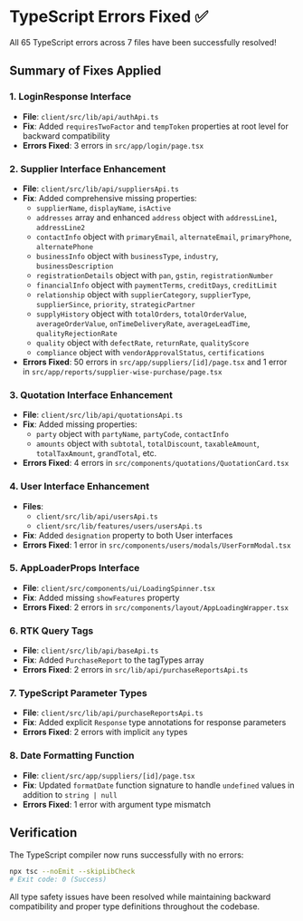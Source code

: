 # TypeScript Errors Fixed ✅

All 65 TypeScript errors across 7 files have been successfully resolved!

## Summary of Fixes Applied

### 1. LoginResponse Interface
- **File**: `client/src/lib/api/authApi.ts`
- **Fix**: Added `requiresTwoFactor` and `tempToken` properties at root level for backward compatibility
- **Errors Fixed**: 3 errors in `src/app/login/page.tsx`

### 2. Supplier Interface Enhancement
- **File**: `client/src/lib/api/suppliersApi.ts`
- **Fix**: Added comprehensive missing properties:
  - `supplierName`, `displayName`, `isActive`
  - `addresses` array and enhanced `address` object with `addressLine1`, `addressLine2`
  - `contactInfo` object with `primaryEmail`, `alternateEmail`, `primaryPhone`, `alternatePhone`
  - `businessInfo` object with `businessType`, `industry`, `businessDescription`
  - `registrationDetails` object with `pan`, `gstin`, `registrationNumber`
  - `financialInfo` object with `paymentTerms`, `creditDays`, `creditLimit`
  - `relationship` object with `supplierCategory`, `supplierType`, `supplierSince`, `priority`, `strategicPartner`
  - `supplyHistory` object with `totalOrders`, `totalOrderValue`, `averageOrderValue`, `onTimeDeliveryRate`, `averageLeadTime`, `qualityRejectionRate`
  - `quality` object with `defectRate`, `returnRate`, `qualityScore`
  - `compliance` object with `vendorApprovalStatus`, `certifications`
- **Errors Fixed**: 50 errors in `src/app/suppliers/[id]/page.tsx` and 1 error in `src/app/reports/supplier-wise-purchase/page.tsx`

### 3. Quotation Interface Enhancement
- **File**: `client/src/lib/api/quotationsApi.ts`
- **Fix**: Added missing properties:
  - `party` object with `partyName`, `partyCode`, `contactInfo`
  - `amounts` object with `subtotal`, `totalDiscount`, `taxableAmount`, `totalTaxAmount`, `grandTotal`, etc.
- **Errors Fixed**: 4 errors in `src/components/quotations/QuotationCard.tsx`

### 4. User Interface Enhancement
- **Files**: 
  - `client/src/lib/api/usersApi.ts`
  - `client/src/lib/features/users/usersApi.ts`
- **Fix**: Added `designation` property to both User interfaces
- **Errors Fixed**: 1 error in `src/components/users/modals/UserFormModal.tsx`

### 5. AppLoaderProps Interface
- **File**: `client/src/components/ui/LoadingSpinner.tsx`
- **Fix**: Added missing `showFeatures` property
- **Errors Fixed**: 2 errors in `src/components/layout/AppLoadingWrapper.tsx`

### 6. RTK Query Tags
- **File**: `client/src/lib/api/baseApi.ts`
- **Fix**: Added `PurchaseReport` to the tagTypes array
- **Errors Fixed**: 2 errors in `src/lib/api/purchaseReportsApi.ts`

### 7. TypeScript Parameter Types
- **File**: `client/src/lib/api/purchaseReportsApi.ts`
- **Fix**: Added explicit `Response` type annotations for response parameters
- **Errors Fixed**: 2 errors with implicit `any` types

### 8. Date Formatting Function
- **File**: `client/src/app/suppliers/[id]/page.tsx`
- **Fix**: Updated `formatDate` function signature to handle `undefined` values in addition to `string | null`
- **Errors Fixed**: 1 error with argument type mismatch

## Verification

The TypeScript compiler now runs successfully with no errors:
```bash
npx tsc --noEmit --skipLibCheck
# Exit code: 0 (Success)
```

All type safety issues have been resolved while maintaining backward compatibility and proper type definitions throughout the codebase.
